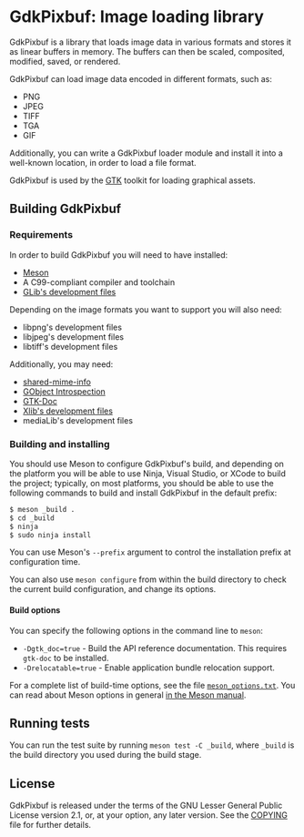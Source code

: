 GdkPixbuf: Image loading library
================================

GdkPixbuf is a library that loads image data in various formats and stores
it as linear buffers in memory. The buffers can then be scaled, composited,
modified, saved, or rendered.

GdkPixbuf can load image data encoded in different formats, such as:

 - PNG
 - JPEG
 - TIFF
 - TGA
 - GIF

Additionally, you can write a GdkPixbuf loader module and install it into
a well-known location, in order to load a file format.

GdkPixbuf is used by the [GTK](https://www.gtk.org) toolkit for loading
graphical assets.

## Building GdkPixbuf

### Requirements

In order to build GdkPixbuf you will need to have installed:

 - [Meson](http://mesonbuild.com)
 - A C99-compliant compiler and toolchain
 - [GLib's development files](https://gitlab.gnome.org/GNOME/glib/)

Depending on the image formats you want to support you will also need:

 - libpng's development files
 - libjpeg's development files
 - libtiff's development files

Additionally, you may need:

 - [shared-mime-info](https://freedesktop.org/wiki/Software/shared-mime-info/)
 - [GObject Introspection](https://gitlab.gnome.org/GNOME/gobject-introspection/)
 - [GTK-Doc](https://gitlab.gnome.org/GNOME/gtk-doc/)
 - [Xlib's development files](https://cgit.freedesktop.org/xorg/lib/libX11/)
 - mediaLib's development files

### Building and installing

You should use Meson to configure GdkPixbuf's build, and depending on the
platform you will be able to use Ninja, Visual Studio, or XCode to build
the project; typically, on most platforms, you should be able to use the
following commands to build and install GdkPixbuf in the default prefix:

```sh
$ meson _build .
$ cd _build
$ ninja
$ sudo ninja install
```

You can use Meson's `--prefix` argument to control the installation prefix
at configuration time.

You can also use `meson configure` from within the build directory to
check the current build configuration, and change its options.

#### Build options

You can specify the following options in the command line to `meson`:

 * `-Dgtk_doc=true` - Build the API reference documentation.  This
   requires `gtk-doc` to be installed.
 * `-Drelocatable=true` - Enable application bundle relocation support.

For a complete list of build-time options, see the file
[`meson_options.txt`](meson_options.txt).  You can read about Meson
options in general [in the Meson manual](http://mesonbuild.com/Build-options.html).

## Running tests

You can run the test suite by running `meson test -C _build`, where
`_build` is the build directory you used during the build stage.

## License

GdkPixbuf is released under the terms of the GNU Lesser General Public
License version 2.1, or, at your option, any later version. See the
[COPYING](./COPYING) file for further details.

